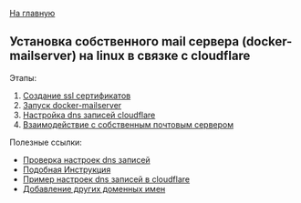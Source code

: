 [На главную](../README.md)

## Установка собственного mail сервера (docker-mailserver) на linux в связке с cloudflare

Этапы:

1. [Создание ssl сертификатов](./create_ssl_security.md)
2. [Запуск docker-mailserver](./run_docker_mailserver.md)
3. [Настройка dns записей cloudflare](./setup_dns_in_cloudflare.md)
4. [Взаимодействие с собственным почтовым сервером](./interact_with_mailserver.md)

Полезные ссылки:

- [Проверка настроек dns записей](https://dmarcian.com/domain-checker/)
- [Подобная Инструкция](https://www.tune-it.ru/web/sky/blog/-/blogs/11777224)
- [Пример настроек dns записей в cloudflare](https://developers.cloudflare.com/dns/manage-dns-records/how-to/email-records/)
- [Добавление других доменных имен](./add_second_domain.md)
